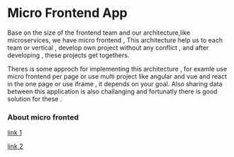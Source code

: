 # Micro Frontend App

Base on the size of the frontend team and our architecture,like microservices, we have micro frontend , This architecture help us to each team or vertical , develop own project without any conflict , and after developing , these projects get togethers.

Theres is some approch for implementing this architecture , for examle use micro frontend per page or use multi project like angular and vue and react in the one page or use iframe , 
it depends on your goal.
Also sharing data between this application is also challanging and fortunatly there is good solution for these . 
### About micro fronted
[link 1](https://single-spa.js.org/docs/microfrontends-concept/#:~:text=A%20microfrontend%20is%20a%20microservice,Angular%20to%20render%20their%20components.)

[link 2](https://martinfowler.com/articles/micro-frontends.html)